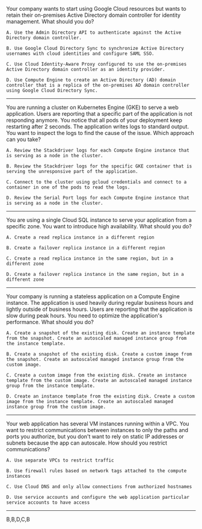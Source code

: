 Your company wants to start using Google Cloud resources but wants to retain their on-premises Active Directory domain controller for identity management.
What should you do?

    A. Use the Admin Directory API to authenticate against the Active Directory domain controller.

    B. Use Google Cloud Directory Sync to synchronize Active Directory usernames with cloud identities and configure SAML SSO.

    C. Use Cloud Identity-Aware Proxy configured to use the on-premises Active Directory domain controller as an identity provider.

    D. Use Compute Engine to create an Active Directory (AD) domain controller that is a replica of the on-premises AD domain controller using Google Cloud Directory Sync.

----

You are running a cluster on Kubernetes Engine (GKE) to serve a web application. Users are reporting that a specific part of the application is not responding anymore. You notice that all pods of your deployment keep restarting after 2 seconds. The application writes logs to standard output. You want to inspect the logs to find the cause of the issue. Which approach can you take?

    A. Review the Stackdriver logs for each Compute Engine instance that is serving as a node in the cluster.

    B. Review the Stackdriver logs for the specific GKE container that is serving the unresponsive part of the application.

    C. Connect to the cluster using gcloud credentials and connect to a container in one of the pods to read the logs.

    D. Review the Serial Port logs for each Compute Engine instance that is serving as a node in the cluster.

----

You are using a single Cloud SQL instance to serve your application from a specific zone. You want to introduce high availability. What should you do?

    A. Create a read replica instance in a different region

    B. Create a failover replica instance in a different region

    C. Create a read replica instance in the same region, but in a different zone

    D. Create a failover replica instance in the same region, but in a different zone

----

Your company is running a stateless application on a Compute Engine instance. The application is used heavily during regular business hours and lightly outside of business hours. Users are reporting that the application is slow during peak hours. You need to optimize the application's performance. What should you do?

    A. Create a snapshot of the existing disk. Create an instance template from the snapshot. Create an autoscaled managed instance group from the instance template.

    B. Create a snapshot of the existing disk. Create a custom image from the snapshot. Create an autoscaled managed instance group from the custom image.

    C. Create a custom image from the existing disk. Create an instance template from the custom image. Create an autoscaled managed instance group from the instance template.

    D. Create an instance template from the existing disk. Create a custom image from the instance template. Create an autoscaled managed instance group from the custom image.

----

Your web application has several VM instances running within a VPC. You want to restrict communications between instances to only the paths and ports you authorize, but you don't want to rely on static IP addresses or subnets because the app can autoscale. How should you restrict communications?

    A. Use separate VPCs to restrict traffic

    B. Use firewall rules based on network tags attached to the compute instances

    C. Use Cloud DNS and only allow connections from authorized hostnames

    D. Use service accounts and configure the web application particular service accounts to have access

---
B,B,D,C,B
